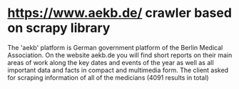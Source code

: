 # https://www.aekb.de/ crawler based on scrapy library
The 'aekb' platform is German government platform of the Berlin Medical Association. On the website aekb.de you will find short reports on their main areas of work along the key dates and events of the year as well as all important data and facts in compact and multimedia form. 
The client asked for scraping information of all of the medicians (4091 results in total)
